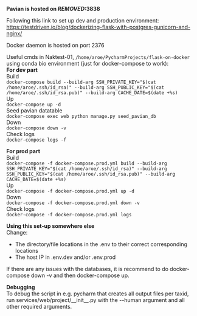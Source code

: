 **Pavian is hosted on ***REMOVED***:3838**

Following this link to set up dev and production environment:  
https://testdriven.io/blog/dockerizing-flask-with-postgres-gunicorn-and-nginx/

Docker daemon is hosted on port 2376

Useful cmds in Naktest-01, `/home/aroe/PycharmProjects/flask-on-docker` using conda bio environment (just for docker-compose to work):  
**For dev part**  
Build  
`docker-compose build --build-arg SSH_PRIVATE_KEY="$(cat /home/aroe/.ssh/id_rsa)" --build-arg SSH_PUBLIC_KEY="$(cat /home/aroe/.ssh/id_rsa.pub)" --build-arg CACHE_DATE=$(date +%s)`  
Up  
`docker-compose up -d`  
Seed pavian datatable  
`docker-compose exec web python manage.py seed_pavian_db`  
Down  
`docker-compose down -v`  
Check logs  
`docker-compose logs -f`


**For prod part**  
 Build  
 `docker-compose -f docker-compose.prod.yml build --build-arg SSH_PRIVATE_KEY="$(cat /home/aroe/.ssh/id_rsa)" --build-arg SSH_PUBLIC_KEY="$(cat /home/aroe/.ssh/id_rsa.pub)" --build-arg CACHE_DATE=$(date +%s)`  
 Up  
 `docker-compose -f docker-compose.prod.yml up -d`  
 Down  
 `docker-compose -f docker-compose.prod.yml down -v`  
 Check logs  
`docker-compose -f docker-compose.prod.yml logs`  
 
 
 **Using this set-up somewhere else**  
 Change:  
 *  The directory/file locations in the .env to their correct corresponding locations
 *  The host IP in .env.dev and/or .env.prod
 
 
 If there are any issues with the databases, it is recommend to do docker-compose down -v and then docker-compose up.  
 
**Debugging**  
To debug the script in e.g. pycharm that creates all output files per taxid, run services/web/project/\_\_init__.py  with the --human argument and all other required arguments.  
